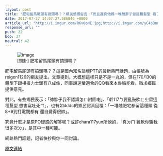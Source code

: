 ```yaml
---
layout: post
title: "肥宅留馬尾頭有搞頭嗎？？鄉民感慨留言：「而且還真他媽一堆醜胖子留這種髮型 看了超想吐」。"
date: 2017-07-27 14:07:27.586046 +0800
article_url: "http://i.imgur.com/R6v0oNE.jpg;http://i.imgur.com/yC4pBnn.jpg;http://i.imgur.com/MgJzhty.jpg;http://i.imgur.com/g9piSIs.jpg;http://i.imgur.com/DzSYnhe.jpg"
response_url: ""
push: 22
boo: 37
neutral: 42
---
```


<figure>
<img src="http://i.imgur.com/R6v0oNE.jpg" alt="image">
<figcaption>
[問卦] 肥宅留馬尾頭有搞頭嗎？
</figcaption>
</figure>

肥宅留馬尾頭有搞頭嗎？？這是國內知名論壇PTT的最新熱門話題，由帳號為reigon1126的網友提出。文章提到，大概想這樣只是不是一丸的，但在170/130的體型下跟相撲力士頭有八成像，同事說還蠻適合的QQ看來本魯臉能看，徵求鄉民提供意見。

對此，有些鄉民表示：「帥胖子我不認識怎ㄇ附圖喇」、「幹117ㄅ要亂鼓吹ㄈㄓ留這種髮型 想害窩吐死ㄇ」，也有如dddc的鄉民認真回覆：「一堆醜肥宅都留這種頭  從8+9到打電競都有 還自覺得很帥」。

究竟什麼才是原PO疑惑的解答呢？或許chara117yun所說的，「真ㄉㄇ 雞軟你騙我很多次ㄌ」，是其中一種可能。

網路熱門話題，記者快抄與你一同討論。

<a href = "https://www.ptt.cc/bbs/Gossiping/M.1501094952.A.A97.html">原文連結</a>

